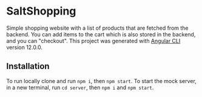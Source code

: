 # SaltShopping

Simple shopping website with a list of products that are fetched from the backend. You can add items to the cart which is also stored in the backend, and you can "checkout".
This project was generated with [Angular CLI](https://github.com/angular/angular-cli) version 12.0.0.

## Installation
To run locally clone and run `npm i`, then `npm start`.
To start the mock server, in a new terminal, run `cd server`, then `npm i` and `npm start`.
